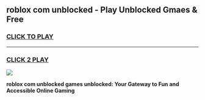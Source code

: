 
## roblox com unblocked - Play Unblocked Gmaes & Free
<h3>
<a href="https://news.freeplayer.one?title=roblox_com_unblocked&ref=23F">CLICK TO PLAY</a></h3>
<hr>

<h3>
<a href="https://news.freeplayer.one?title=roblox_com_unblocked&ref=23F">CLICK 2 PLAY</a>
  
</h3>

<a href="https://news.freeplayer.one?title=roblox_com_unblocked&ref=23F/"><img src="https://clearcache.store/games.png"></a>


**roblox com unblocked games unblocked: Your Gateway to Fun and Accessible Online Gaming**
